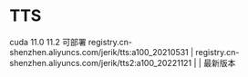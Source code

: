 # TTS
cuda 11.0 11.2 可部署
registry.cn-shenzhen.aliyuncs.com/jerik/tts:a100_20210531   | 
registry.cn-shenzhen.aliyuncs.com/jerik/tts2:a100_20221121  |         |   最新版本

